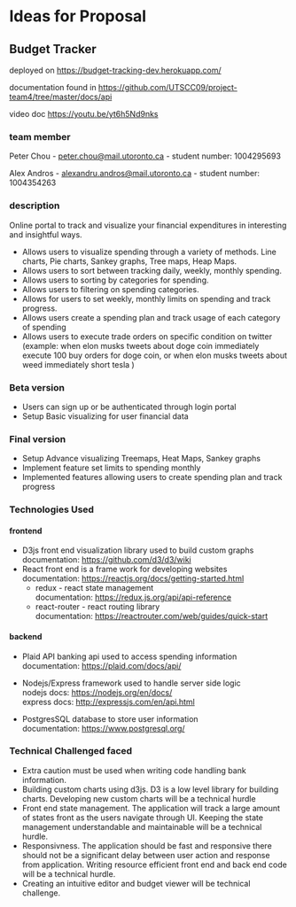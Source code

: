 # Ideas for Proposal

## Budget Tracker

deployed on https://budget-tracking-dev.herokuapp.com/

documentation found in https://github.com/UTSCC09/project-team4/tree/master/docs/api

video doc https://youtu.be/yt6h5Nd9nks

### team member

Peter Chou - peter.chou@mail.utoronto.ca - student number: 1004295693

Alex Andros - alexandru.andros@mail.utoronto.ca - student number: 1004354263

### description

Online portal to track and visualize your financial expenditures in interesting and insightful ways.

- Allows users to visualize spending through a variety of methods. Line charts, Pie charts, Sankey graphs, Tree maps, Heap Maps.
- Allows users to sort between tracking daily, weekly, monthly spending.
- Allows users to sorting by categories for spending.
- Allows users to filtering on spending categories.
- Allows for users to set weekly, monthly limits on spending and track progress.
- Allows users create a spending plan and track usage of each category of spending
- Allows users to execute trade orders on specific condition on twitter (example: when elon musks tweets about doge coin immediately execute 100 buy orders for doge coin, or when elon musks tweets about weed immediately short tesla )

### Beta version

- Users can sign up or be authenticated through login portal
- Setup Basic visualizing for user financial data

### Final version

- Setup Advance visualizing Treemaps, Heat Maps, Sankey graphs
- Implement feature set limits to spending monthly
- Implemented features allowing users to create spending plan and track progress

### Technologies Used

#### frontend

- D3js front end visualization library used to build custom graphs documentation: https://github.com/d3/d3/wiki
- React front end is a frame work for developing websites <br/> documentation: https://reactjs.org/docs/getting-started.html
  - redux - react state management <br/>
    documentation: https://redux.js.org/api/api-reference
  - react-router - react routing library <br/>
    documentation: https://reactrouter.com/web/guides/quick-start

#### backend

- Plaid API banking api used to access spending information
  documentation: https://plaid.com/docs/api/

- Nodejs/Express framework used to handle server side logic <br/>
  nodejs docs: https://nodejs.org/en/docs/ <br/>
  express docs: http://expressjs.com/en/api.html <br/>

- PostgresSQL database to store user information <br/>
  documentation: https://www.postgresql.org/

### Technical Challenged faced

- Extra caution must be used when writing code handling bank information.
- Building custom charts using d3js. D3 is a low level library for building charts. Developing new custom charts will be a technical hurdle
- Front end state management. The application will track a large amount of states front as the users navigate through UI. Keeping the state management understandable and maintainable will be a technical hurdle.
- Responsivness. The application should be fast and responsive there should not be a significant delay between user action and response from application. Writing resource efficient front end and back end code will be a technical hurdle.
- Creating an intuitive editor and budget viewer will be technical challenge.
